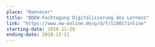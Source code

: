 ```yaml
---
place: "Hannover"
title: "BDEW-Fachtagung Digitalisierung des Lernens"
link: "https://www.ew-online.de/p/d/f/11901?inline"
starting-date: 2018-11-20
ending-date: 2018-11-21
---
```

